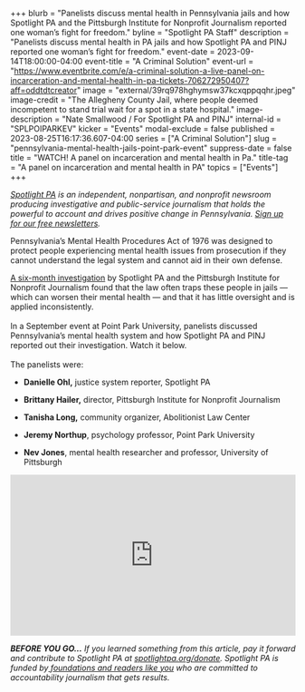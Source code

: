 +++
blurb = "Panelists discuss mental health in Pennsylvania jails and how Spotlight PA and the Pittsburgh Institute for Nonprofit Journalism reported one woman’s fight for freedom."
byline = "Spotlight PA Staff"
description = "Panelists discuss mental health in PA jails and how Spotlight PA and PINJ reported one woman’s fight for freedom."
event-date = 2023-09-14T18:00:00-04:00
event-title = "A Criminal Solution"
event-url = "https://www.eventbrite.com/e/a-criminal-solution-a-live-panel-on-incarceration-and-mental-health-in-pa-tickets-706272950407?aff=oddtdtcreator"
image = "external/39rq978hghymsw37kcxqppqqhr.jpeg"
image-credit = "The Allegheny County Jail, where people deemed incompetent to stand trial wait for a spot in a state hospital."
image-description = "Nate Smallwood / For Spotlight PA and PINJ"
internal-id = "SPLPOIPARKEV"
kicker = "Events"
modal-exclude = false
published = 2023-08-25T16:17:36.607-04:00
series = ["A Criminal Solution"]
slug = "pennsylvania-mental-health-jails-point-park-event"
suppress-date = false
title = "WATCH! A panel on incarceration and mental health in Pa."
title-tag = "A panel on incarceration and mental health in PA"
topics = ["Events"]
+++

<a href="https://www.spotlightpa.org/"><em>Spotlight PA</em></a><em> is an independent, nonpartisan, and nonprofit newsroom producing investigative and public-service journalism that holds the powerful to account and drives positive change in Pennsylvania. </em><a href="https://www.spotlightpa.org/newsletters"><em>Sign up for our free newsletters</em></a><em>.</em>

Pennsylvania’s Mental Health Procedures Act of 1976 was designed to protect people experiencing mental health issues from prosecution if they cannot understand the legal system and cannot aid in their own defense.

<a href="https://www.spotlightpa.org/series/a-criminal-solution/">A six-month investigation</a> by Spotlight PA and the Pittsburgh Institute for Nonprofit Journalism found that the law often traps these people in jails — which can worsen their mental health — and that it has little oversight and is applied inconsistently.<br/><br/>In a September event at Point Park University, panelists discussed Pennsylvania’s mental health system and how Spotlight PA and PINJ reported out their investigation. Watch it below.<br/><br/>The panelists were:

- <strong>Danielle Ohl,</strong> justice system reporter, Spotlight PA

- <strong>Brittany Hailer,</strong> director, Pittsburgh Institute for Nonprofit Journalism

- <strong>Tanisha Long,</strong> community organizer, Abolitionist Law Center

- <strong>Jeremy Northup</strong>, psychology professor, Point Park University

- <strong>Nev Jones</strong>, mental health researcher and professor, University of Pittsburgh

<div style="padding:56.25% 0 0 0;position:relative;"><iframe src="https://player.vimeo.com/video/864936837?badge=0&amp;autopause=0&amp;player_id=0&amp;app_id=58479" frameborder="0" allow="autoplay; fullscreen; picture-in-picture" style="position:absolute;top:0;left:0;width:100%;height:100%;" title="A Criminal Solution"></iframe></div><script src="https://player.vimeo.com/api/player.js"></script>

<strong><em>BEFORE YOU GO…</em></strong><em> If you learned something from this article, pay it forward and contribute to Spotlight PA at </em><a href="http://spotlightpa.org/donate"><em>spotlightpa.org/donate</em></a><em>. Spotlight PA is funded by</em><a href="https://www.spotlightpa.org/support"><em> foundations and readers like you</em></a><em> who are committed to accountability journalism that gets results.</em>

